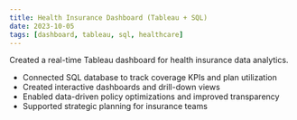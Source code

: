 ```yaml
---
title: Health Insurance Dashboard (Tableau + SQL)
date: 2023-10-05
tags: [dashboard, tableau, sql, healthcare]
---
```


Created a real-time Tableau dashboard for health insurance data analytics.

- Connected SQL database to track coverage KPIs and plan utilization
- Created interactive dashboards and drill-down views
- Enabled data-driven policy optimizations and improved transparency
- Supported strategic planning for insurance teams 